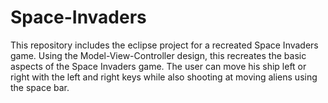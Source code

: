 Space-Invaders
==============

This repository includes the eclipse project for a recreated Space Invaders game. Using the Model-View-Controller design,
this recreates the basic aspects of the Space Invaders game. The user can move his ship left or right with the left and right 
keys while also shooting at moving aliens using the space bar. 
